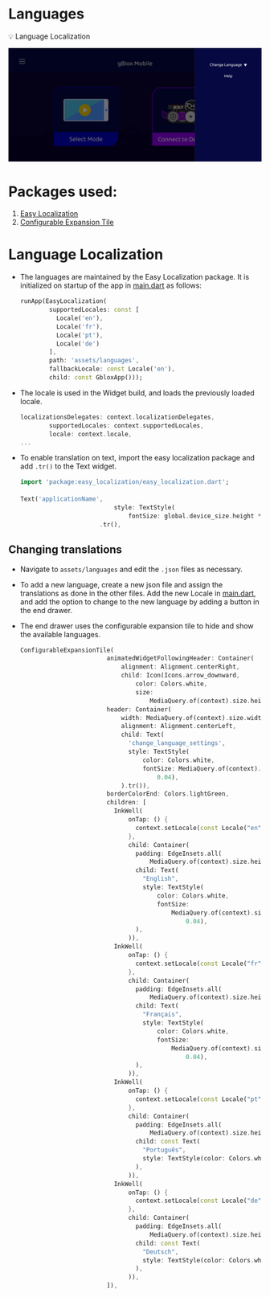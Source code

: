 # Languages

<aside>
💡 Language Localization

</aside>

![Untitled](Languages%20569cfaaddecd4a4ca2e42f383f6e4f99/Untitled.png)

# Packages used:

1. [Easy Localization](https://pub.dev/packages/easy_localization)
2. [Configurable Expansion Tile](https://pub.dev/packages/configurable_expansion_tile)

# Language Localization

- The languages are maintained by the Easy Localization package. It is initialized on startup of the app in [main.dart](main%20dart%2067fab668d247491e8405c0c26fdbadec.md) as follows:
    
    ```dart
    runApp(EasyLocalization(
            supportedLocales: const [
              Locale('en'),
              Locale('fr'),
              Locale('pt'),
              Locale('de')
            ],
            path: 'assets/languages',
            fallbackLocale: const Locale('en'),
            child: const GbloxApp()));
    ```
    
- The locale is used in the Widget build, and loads the previously loaded locale.
    
    ```dart
    localizationsDelegates: context.localizationDelegates,
            supportedLocales: context.supportedLocales,
            locale: context.locale,
    ...
    ```
    
- To enable translation on text, import the easy localization package and add `.tr()` to the Text widget.
    
    ```dart
    import 'package:easy_localization/easy_localization.dart';
    
    Text('applicationName',
                              style: TextStyle(
                                  fontSize: global.device_size.height * 0.04))
                          .tr(),
    ```
    

## Changing translations

- Navigate to `assets/languages` and edit the `.json` files as necessary.
- To add a new language, create a new json file and assign the translations as done in the other files. Add the new Locale in [main.dart](main%20dart%2067fab668d247491e8405c0c26fdbadec.md), and add the option to change to the new language by adding a button in the end drawer.
- The end drawer uses the configurable expansion tile to hide and show the available languages.
    
    ```dart
    ConfigurableExpansionTile(
                            animatedWidgetFollowingHeader: Container(
                                alignment: Alignment.centerRight,
                                child: Icon(Icons.arrow_downward,
                                    color: Colors.white,
                                    size:
                                        MediaQuery.of(context).size.height * 0.04)),
                            header: Container(
                                width: MediaQuery.of(context).size.width * 0.255,
                                alignment: Alignment.centerLeft,
                                child: Text(
                                  'change_language_settings',
                                  style: TextStyle(
                                      color: Colors.white,
                                      fontSize: MediaQuery.of(context).size.height *
                                          0.04),
                                ).tr()),
                            borderColorEnd: Colors.lightGreen,
                            children: [
                              InkWell(
                                  onTap: () {
                                    context.setLocale(const Locale("en"));
                                  },
                                  child: Container(
                                    padding: EdgeInsets.all(
                                        MediaQuery.of(context).size.height * 0.05),
                                    child: Text(
                                      "English",
                                      style: TextStyle(
                                          color: Colors.white,
                                          fontSize:
                                              MediaQuery.of(context).size.height *
                                                  0.04),
                                    ),
                                  )),
                              InkWell(
                                  onTap: () {
                                    context.setLocale(const Locale("fr"));
                                  },
                                  child: Container(
                                    padding: EdgeInsets.all(
                                        MediaQuery.of(context).size.height * 0.05),
                                    child: Text(
                                      "Français",
                                      style: TextStyle(
                                          color: Colors.white,
                                          fontSize:
                                              MediaQuery.of(context).size.height *
                                                  0.04),
                                    ),
                                  )),
                              InkWell(
                                  onTap: () {
                                    context.setLocale(const Locale("pt"));
                                  },
                                  child: Container(
                                    padding: EdgeInsets.all(
                                        MediaQuery.of(context).size.height * 0.05),
                                    child: const Text(
                                      "Português",
                                      style: TextStyle(color: Colors.white),
                                    ),
                                  )),
                              InkWell(
                                  onTap: () {
                                    context.setLocale(const Locale("de"));
                                  },
                                  child: Container(
                                    padding: EdgeInsets.all(
                                        MediaQuery.of(context).size.height * 0.05),
                                    child: const Text(
                                      "Deutsch",
                                      style: TextStyle(color: Colors.white),
                                    ),
                                  )),
                            ]),
    ```